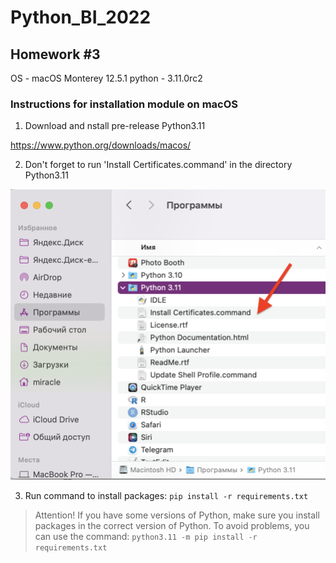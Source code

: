 # Python_BI_2022

## Homework #3

OS - macOS Monterey 12.5.1
python - 3.11.0rc2

### Instructions for installation module on macOS

1. Download and nstall pre-release Python3.11

  https://www.python.org/downloads/macos/
  
2. Don't forget to run 'Install Certificates.command' in the directory Python3.11
  
  ![image](install_python.png)
  
3. Run command to install packages:
`pip install -r requirements.txt `

> Attention! If you have some versions of Python, make sure you install packages in the correct version of Python. To avoid problems, you can use the command: 
`python3.11 -m pip install -r requirements.txt`